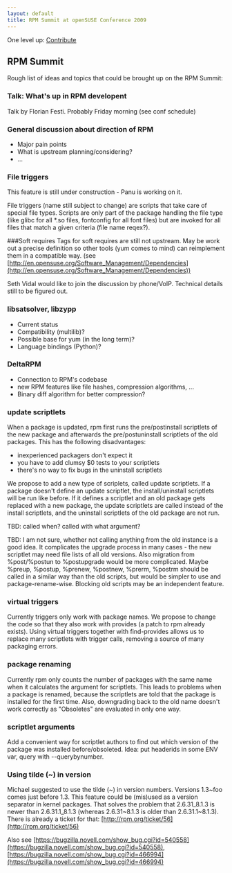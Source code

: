 ```yaml
---
layout: default
title: RPM Summit at openSUSE Conference 2009
---
```

One level up: [Contribute](../contribute.html)

## RPM Summit
Rough list of ideas and topics that could be brought up on the RPM Summit:

### Talk: What's up in RPM developent
Talk by Florian Festi. Probably Friday morning (see conf schedule)

### General discussion about direction of RPM
* Major pain points
* What is upstream planning/considering?
* ... 

### File triggers
This feature is still under construction - Panu is working on it.

File triggers (name still subject to change) are scripts that take care of special file types. Scripts are only part of the package handling the file type (like glibc for all *.so files, fontconfig for all font files) but are invoked for all files that match a given criteria (file name reqex?).

###Soft requires
Tags for soft requires are still not upstream. May be work out a precise definition so other tools (yum comes to mind) can reimplement them in a compatible way. (see [http://en.opensuse.org/Software_Management/Dependencies](http://en.opensuse.org/Software_Management/Dependencies))

Seth Vidal would like to join the discussion by phone/VoIP. Technical details still to be figured out.

### libsatsolver, libzypp
* Current status
 * Compatibility (multilib)? 
* Possible base for yum (in the long term)?
 * Language bindings (Python)? 

### DeltaRPM
* Connection to RPM's codebase
 * new RPM features like file hashes, compression algorithms, ... 
* Binary diff algorithm for better compression? 

### update scriptlets
When a package is updated, rpm first runs the pre/postinstall scriptlets of the new package and afterwards the pre/postuninstall scriptlets of the old packages. This has the following disadvantages:

* inexperienced packagers don't expect it
* you have to add clumsy $0 tests to your scriptlets
* there's no way to fix bugs in the uninstall scriptlets 

We propose to add a new type of scriplets, called update scriptlets. If a package doesn't define an update scriptlet, the install/uninstall scriptlets will be run like before. If it defines a scriptlet and an old package gets replaced with a new package, the update scriptlets are called instead of the install scriptlets, and the uninstall scriptlets of the old package are not run.

TBD: called when? called with what argument?

TBD: I am not sure, whether not calling anything from the old instance is a good idea. It complicates the upgrade process in many cases - the new scriptlet may need file lists of all old versions. Also migration from %post/%postun to %postupgrade would be more complicated. Maybe %preup, %postup, %prenew, %postnew, %prerm, %postrm should be called in a similar way than the old scripts, but would be simpler to use and package-rename-wise. Blocking old scripts may be an independent feature.

### virtual triggers
Currently triggers only work with package names. We propose to change the code so that they also work with provides (a patch to rpm already exists). Using virtual triggers together with find-provides allows us to replace many scriptlets with trigger calls, removing a source of many packaging errors.

### package renaming
Currently rpm only counts the number of packages with the same name when it calculates the argument for scriptlets. This leads to problems when a package is renamed, because the scriptlets are told that the package is installed for the first time. Also, downgrading back to the old name doesn't work correctly as "Obsoletes" are evaluated in only one way.

### scriptlet arguments
Add a convenient way for scriptlet authors to find out which version of the package was installed before/obsoleted. Idea: put headerids in some ENV var, query with --querybynumber.

### Using tilde (~) in version
Michael suggested to use the tilde (~) in version numbers. Versions 1.3~foo comes just before 1.3. This feature could be (mis)used as a version separator in kernel packages. That solves the problem that 2.6.31_8.1.3 is newer than 2.6.31.1_8.1.3 (whereas 2.6.31~8.1.3 is older than 2.6.31.1~8.1.3). There is already a ticket for that: [http://rpm.org/ticket/56](http://rpm.org/ticket/56)

Also see [https://bugzilla.novell.com/show_bug.cgi?id=540558](https://bugzilla.novell.com/show_bug.cgi?id=540558), [https://bugzilla.novell.com/show_bug.cgi?id=466994](https://bugzilla.novell.com/show_bug.cgi?id=466994) 
